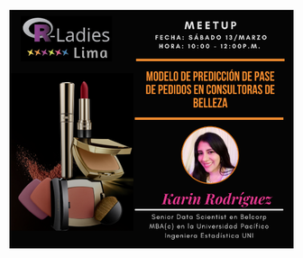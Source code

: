 
![](https://github.com/rladies/meetup-presentations_lima/blob/master/20210313-RLadiesLima-Meetup1/FlyerMeetupKarin.png)